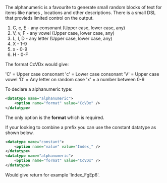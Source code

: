 The alphanumeric is a favourite to generate small random blocks of text for items like names , locations and other descriptions. There is a small DSL
that provieds limited control on the output.


1.   C, c, E - any consonant (Upper case, lower case, any)
2.   V, v, F - any vowel (Upper case, lower case, any)
3.   L, l, D - any letter (Upper case, lower case, any)
4.   X       - 1-9
5.   x       - 0-9
6.   H       - 0-F

The format CcVDx would give:

'C' = Upper case consonant
'c' = Lower case consonant
'V' = Upper case vowel
'D' = Any letter on random case
'x' = a number between 0-9


To declare a alphanumeric type:
```xml
<datatype name="alphanumeric">
    <option name="format" value="CcVDx" />
</datatype>
```

The only option is the <strong>format</strong> which is required.


If your looking to combine a prefix you can use the constant datatype as shown below.
```xml
<datatype name="constant">
    <option name="value" value="Index_" />
</datatype>
<datatype name="alphanumeric">
    <option name="format" value="CcVDx" />
</datatype>
```

Would give return for example 'Index_FgEp6'.  


